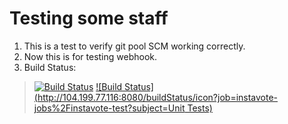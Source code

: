 # Testing some staff

1. This is a test to verify git pool SCM working correctly.
2. Now this is for testing webhook.
3. Build Status:

> [![Build Status](http://104.199.77.116:8080/buildStatus/icon?job=instavote-jobs%2Finstavote-build)](http://104.199.77.116:8080/job/instavote-jobs/job/instavote-build/)
> [![Build Status](http://104.199.77.116:8080/buildStatus/icon?job=instavote-jobs%2Finstavote-test?subject=Unit Tests)](http://104.199.77.116:8080/job/instavote-jobs/job/instavote-test/)
